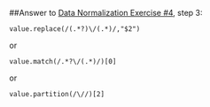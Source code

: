 ##Answer to [Data Normalization Exercise #4](https://github.com/code4libyeg/openrefine_workshop_2016/tree/master/instructions/managing_data#excercise-4-transforming-data-with-grel-and-regular-expressions), step 3:

`value.replace(/(.*?)\/(.*)/,"$2")`

or

`value.match(/.*?\/(.*)/)[0]`

or

`value.partition(/\//)[2]`

